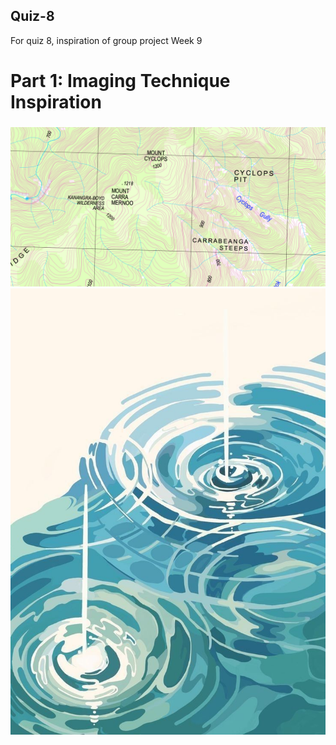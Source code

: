 ## Quiz-8
For quiz 8, inspiration of group project
Week 9

# Part 1: Imaging Technique Inspiration
### 
![This is an alt text.](/assets/coutour%20map%20sample.png "This is a coutour map image.")
![This is for alt text.](/assets/ripple.jpg "this is just a ripple image.")


